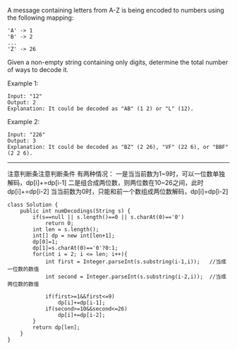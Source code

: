 A message containing letters from A-Z is being encoded to numbers using the following mapping:


```
'A' -> 1
'B' -> 2
...
'Z' -> 26
```

Given a non-empty string containing only digits, determine the total number of ways to decode it.

Example 1:


```
Input: "12"
Output: 2
Explanation: It could be decoded as "AB" (1 2) or "L" (12).
```

Example 2:


```
Input: "226"
Output: 3
Explanation: It could be decoded as "BZ" (2 26), "VF" (22 6), or "BBF" (2 2 6).
```

---
注意判断条注意判断条件
有两种情况：
一是当当前数为1~9时，可以一位数单独解码，dp[i]+=dp[i-1]
二是组合成两位数，则两位数在10~26之间，此时dp[i]+=dp[i-2]
当当前数为0时，只能和前一个数组成两位数解码，dp[i]=dp[i-2]

```
class Solution {
    public int numDecodings(String s) {
        if(s==null || s.length()==0 || s.charAt(0)=='0')
            return 0;
        int len = s.length();
        int[] dp = new int[len+1];
        dp[0]=1;
        dp[1]=s.charAt(0)=='0'?0:1;
        for(int i = 2; i <= len; i++){
            int first = Integer.parseInt(s.substring(i-1,i));   //当成一位数的数值
            int second = Integer.parseInt(s.substring(i-2,i));  //当成两位数的数值
            
            if(first>=1&&first<=9)
                dp[i]+=dp[i-1];
            if(second>=10&&second<=26)
                dp[i]+=dp[i-2];
        }
        return dp[len];
    }
}
```

